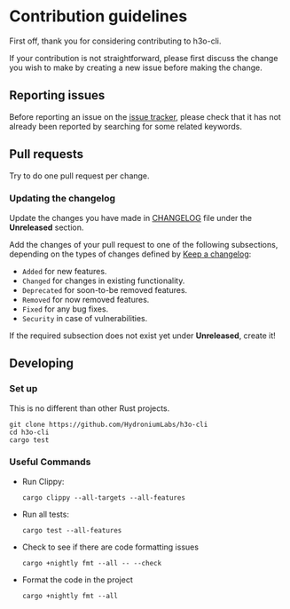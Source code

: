 # Contribution guidelines

First off, thank you for considering contributing to h3o-cli.

If your contribution is not straightforward, please first discuss the change you
wish to make by creating a new issue before making the change.

## Reporting issues

Before reporting an issue on the
[issue tracker](https://github.com/HydroniumLabs/h3o-cli/issues),
please check that it has not already been reported by searching for some related
keywords.

## Pull requests

Try to do one pull request per change.

### Updating the changelog

Update the changes you have made in
[CHANGELOG](https://github.com/HydroniumLabs/h3o-cli/blob/main/CHANGELOG.md)
file under the **Unreleased** section.

Add the changes of your pull request to one of the following subsections,
depending on the types of changes defined by
[Keep a changelog](https://keepachangelog.com/en/1.0.0/):

- `Added` for new features.
- `Changed` for changes in existing functionality.
- `Deprecated` for soon-to-be removed features.
- `Removed` for now removed features.
- `Fixed` for any bug fixes.
- `Security` in case of vulnerabilities.

If the required subsection does not exist yet under **Unreleased**, create it!

## Developing

### Set up

This is no different than other Rust projects.

```shell
git clone https://github.com/HydroniumLabs/h3o-cli
cd h3o-cli
cargo test
```

### Useful Commands

- Run Clippy:

  ```shell
  cargo clippy --all-targets --all-features
  ```

- Run all tests:

  ```shell
  cargo test --all-features
  ```

- Check to see if there are code formatting issues

  ```shell
  cargo +nightly fmt --all -- --check
  ```

- Format the code in the project

  ```shell
  cargo +nightly fmt --all
  ```
